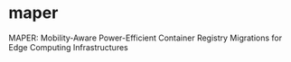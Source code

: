 # maper
MAPER: Mobility-Aware Power-Efficient Container Registry Migrations for Edge Computing Infrastructures

